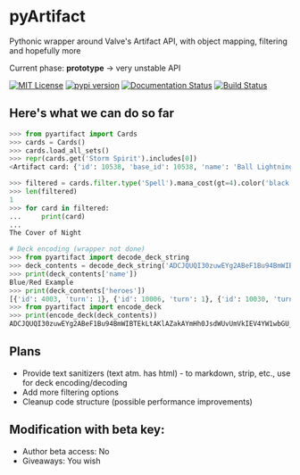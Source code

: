# pyArtifact

Pythonic wrapper around Valve's Artifact API, with object mapping, filtering and hopefully more

Current phase: **prototype** -> very unstable API

[![MIT License](https://img.shields.io/github/license/mashape/apistatus.svg?maxAge=2592000)](https://opensource.org/licenses/MIT)
[![pypi version](https://badge.fury.io/py/pyartifact.svg)](https://badge.fury.io/py/pyartifact)
[![Documentation Status](https://readthedocs.org/projects/pyartifact/badge/?version=latest)](https://pyartifact.readthedocs.io/en/latest/?badge=latest)
[![Build Status](https://travis-ci.org/iScrE4m/pyArtifact.svg?branch=master)](https://travis-ci.org/iScrE4m/pyArtifact)


## Here's what we can do so far
```python
>>> from pyartifact import Cards
>>> cards = Cards()
>>> cards.load_all_sets()
>>> repr(cards.get('Storm Spirit').includes[0])
<Artifact card: {'id': 10538, 'base_id': 10538, 'name': 'Ball Lightning', 'type': 'Spell', 'text': "Move an <span style='font-weight:bold;color:#736e80;'>allied black hero</span> to an empty combat position in any lane.", 'mini_image': 'https://steamcdn-a.akamaihd.net/apps/583950/icons/set01/10538.aeb7a6a47e1d8b1a26307ae25e329df3e3bb0843.png', 'large_image': 'https://steamcdn-a.akamaihd.net/apps/583950/icons/set01/10538_large_english.9b39d2d2bb4769b68fa3ac42abee35b1685a57de.png', 'ingame_image': None, '_CardBase__references': [], 'color': 'black', 'rarity': None, 'item_def': None, 'mana_cost': 3, 'illustrator': 'JiHun Lee'}>

>>> filtered = cards.filter.type('Spell').mana_cost(gt=4).color('black').rarity('Rare')
>>> len(filtered)
1
>>> for card in filtered:
...     print(card)
...
The Cover of Night

# Deck encoding (wrapper not done)
>>> from pyartifact import decode_deck_string
>>> deck_contents = decode_deck_string('ADCJQUQI30zuwEYg2ABeF1Bu94BmWIBTEkLtAKlAZakAYmHh0JsdWUvUmVkIEV4YW1wbGU_')
>>> print(deck_contents['name'])
Blue/Red Example
>>> print(deck_contents['heroes'])
[{'id': 4003, 'turn': 1}, {'id': 10006, 'turn': 1}, {'id': 10030, 'turn': 1}, {'id': 10033, 'turn': 3}, {'id': 10065, 'turn': 2}]
>>> from pyartifact import encode_deck
>>> print(encode_deck(deck_contents))
ADCJQUQI30zuwEYg2ABeF1Bu94BmWIBTEkLtAKlAZakAYmHh0JsdWUvUmVkIEV4YW1wbGU_
```

## Plans

* Provide text sanitizers (text atm. has html) - to markdown, strip, etc., use for deck encoding/decoding
* Add more filtering options
* Cleanup code structure (possible performance improvements)


## Modification with beta key:

* Author beta access: No
* Giveaways: You wish
